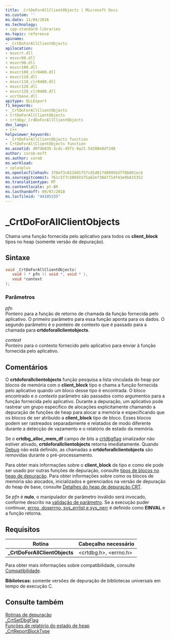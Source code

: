 ```yaml
---
title: _CrtDoForAllClientObjects | Microsoft Docs
ms.custom: ''
ms.date: 11/04/2016
ms.technology:
- cpp-standard-libraries
ms.topic: reference
apiname:
- _CrtDoForAllClientObjects
apilocation:
- msvcrt.dll
- msvcr80.dll
- msvcr90.dll
- msvcr100.dll
- msvcr100_clr0400.dll
- msvcr110.dll
- msvcr110_clr0400.dll
- msvcr120.dll
- msvcr120_clr0400.dll
- ucrtbase.dll
apitype: DLLExport
f1_keywords:
- _CrtDoForAllClientObjects
- CrtDoForAllClientObjects
- crtdbg/_CrdDoForAllClientObjects
dev_langs:
- C++
helpviewer_keywords:
- _CrtDoForAllClientObjects function
- CrtDoForAllClientObjects function
ms.assetid: d0fdb835-3cdc-45f1-9a21-54208e8df248
author: corob-msft
ms.author: corob
ms.workload:
- cplusplus
ms.openlocfilehash: 378ef3c6218d1f57cd1d817d8895b3ff8b081ecb
ms.sourcegitcommit: 761c5f7c506915f5a62ef3847714f43e9b815352
ms.translationtype: MT
ms.contentlocale: pt-BR
ms.lasthandoff: 09/07/2018
ms.locfileid: "44105335"
---
```

# <a name="crtdoforallclientobjects"></a>_CrtDoForAllClientObjects

Chama uma função fornecida pelo aplicativo para todos os **client_block** tipos no heap (somente versão de depuração).

## <a name="syntax"></a>Sintaxe

```C
void _CrtDoForAllClientObjects(
   void ( * pfn )( void *, void * ),
   void *context
);
```

### <a name="parameters"></a>Parâmetros

*pfn*<br/>
Ponteiro para a função de retorno de chamada da função fornecida pelo aplicativo. O primeiro parâmetro para essa função aponta para os dados. O segundo parâmetro é o ponteiro de contexto que é passado para a chamada para **crtdoforallclientobjects**.

*context*<br/>
Ponteiro para o contexto fornecido pelo aplicativo para enviar à função fornecida pelo aplicativo.

## <a name="remarks"></a>Comentários

O **crtdoforallclientobjects** função pesquisa a lista vinculada do heap por blocos de memória com o **client_block** tipo e chama a função fornecida pelo aplicativo quando um bloco desse tipo é encontrada. O bloco encontrado e o *contexto* parâmetro são passados como argumentos para a função fornecida pelo aplicativo. Durante a depuração, um aplicativo pode rastrear um grupo específico de alocações explicitamente chamando a depuração de funções de heap para alocar a memória e especificando que os blocos de ser atribuído a **client_block** tipo de bloco. Esses blocos podem ser rastreados separadamente e relatados de modo diferente durante a detecção de vazamento e o relatório de estado da memória.

Se o **crtdbg_alloc_mem_df** campo de bits a [crtdbgflag](../../c-runtime-library/crtdbgflag.md) sinalizador não estiver ativado, **crtdoforallclientobjects** retorna imediatamente. Quando [Debug](../../c-runtime-library/debug.md) não está definido, as chamadas a **crtdoforallclientobjects** são removidas durante o pré-processamento.

Para obter mais informações sobre o **client_block** de tipo e como ele pode ser usado por outras funções de depuração, consulte [tipos de blocos no heap de depuração](/visualstudio/debugger/crt-debug-heap-details). Para obter informações sobre como os blocos de memória são alocados, inicializados e gerenciados na versão de depuração do heap de base, consulte [Detalhes do heap de depuração CRT](/visualstudio/debugger/crt-debug-heap-details).

Se *pfn* é **nulo**, o manipulador de parâmetro inválido será invocado, conforme descrito na [validação de parâmetro](../../c-runtime-library/parameter-validation.md). Se a execução puder continuar, [errno, doserrno, sys_errlist e sys_nerr](../../c-runtime-library/errno-doserrno-sys-errlist-and-sys-nerr.md) é definido como **EINVAL** e a função retorna.

## <a name="requirements"></a>Requisitos

|Rotina|Cabeçalho necessário|
|-------------|---------------------|
|**_CrtDoForAllClientObjects**|\<crtdbg.h>, \<errno.h>|

Para obter mais informações sobre compatibilidade, consulte [Compatibilidade](../../c-runtime-library/compatibility.md).

**Bibliotecas:** somente versões de depuração de bibliotecas universais em tempo de execução C.

## <a name="see-also"></a>Consulte também

[Rotinas de depuração](../../c-runtime-library/debug-routines.md)<br/>
[_CrtSetDbgFlag](crtsetdbgflag.md)<br/>
[Funções de relatório do estado de heap](/visualstudio/debugger/crt-debug-heap-details)<br/>
[_CrtReportBlockType](crtreportblocktype.md)<br/>
